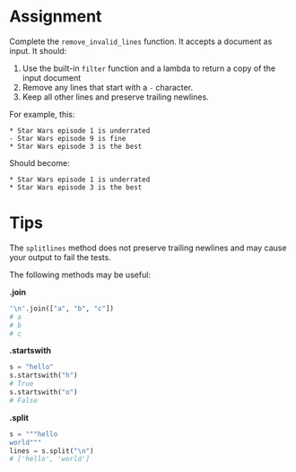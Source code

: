 # Assignment

Complete the `remove_invalid_lines` function. It accepts a document as input. It should:

1.  Use the built-in `filter` function and a lambda to return a copy of the input document
2.  Remove any lines that start with a `-` character.
3.  Keep all other lines and preserve trailing newlines.

For example, this:

```
* Star Wars episode 1 is underrated
- Star Wars episode 9 is fine
* Star Wars episode 3 is the best
```

Should become:

```
* Star Wars episode 1 is underrated
* Star Wars episode 3 is the best
```

# Tips

The `splitlines` method does not preserve trailing newlines and may cause your output to fail the tests.

The following methods may be useful:

**.join**

```python
"\n".join(["a", "b", "c"])
# a
# b
# c
```

**.startswith**

```python
s = "hello"
s.startswith("h")
# True
s.startswith("o")
# False
```

**.split**

```python
s = """hello
world"""
lines = s.split("\n")
# ['hello', 'world']
```

